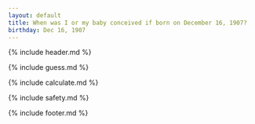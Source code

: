 ```yaml
---
layout: default
title: When was I or my baby conceived if born on December 16, 1907?
birthday: Dec 16, 1907
---
```


{% include header.md %}

{% include guess.md %}

{% include calculate.md %}

{% include safety.md %}

{% include footer.md %}



